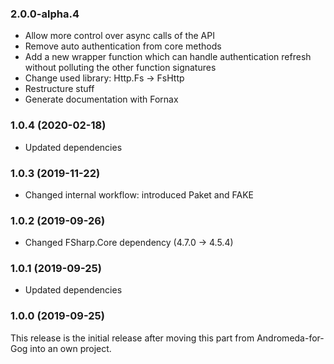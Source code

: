 ### 2.0.0-alpha.4

* Allow more control over async calls of the API
* Remove auto authentication from core methods
* Add a new wrapper function which can handle authentication refresh without
  polluting the other function signatures
* Change used library: Http.Fs -> FsHttp
* Restructure stuff
* Generate documentation with Fornax

### 1.0.4 (2020-02-18)

* Updated dependencies

### 1.0.3 (2019-11-22)

* Changed internal workflow: introduced Paket and FAKE

### 1.0.2 (2019-09-26)

* Changed FSharp.Core dependency (4.7.0 -> 4.5.4)

### 1.0.1 (2019-09-25)

* Updated dependencies

### 1.0.0 (2019-09-25)

This release is the initial release after moving this part from Andromeda-for-Gog into an own project.
